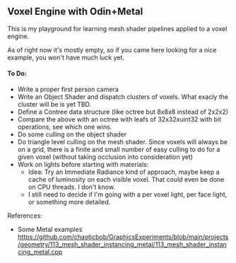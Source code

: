 ## Voxel Engine with Odin+Metal

This is my playground for learning mesh shader pipelines applied to a voxel engine.

As of right now it's mostly empty, so if you came here looking for a nice example, you won't have much luck yet.

#### To Do:
 - Write a proper first person camera
 - Write an Object Shader and dispatch clusters of voxels. What exacly the cluster will be is yet TBD. 
 - Define a Contree data structure (like octree but 8x8x8 instead of 2x2x2)
 - Compare the above with an octree with leafs of 32x32xuint32 with bit operations, see which one wins.
 - Do some culling on the object shader
 - Do triangle level culling on the mesh shader. Since voxels will always be on a grid, there is a finite and small number of easy culling to do for a given voxel (without taking occlusion into consideration yet)
 - Work on lights before starting with materials:
    - Idea: Try an Immediate Radiance kind of approach, maybe keep a cache of luminosity on each visible voxel. That could even be done on CPU threads. I don't know.
    - I still need to decide if I'm going with a per voxel light, per face light, or something more detailed.


References:
 - Some Metal examples https://github.com/chaoticbob/GraphicsExperiments/blob/main/projects/geometry/113_mesh_shader_instancing_metal/113_mesh_shader_instancing_metal.cpp
 
